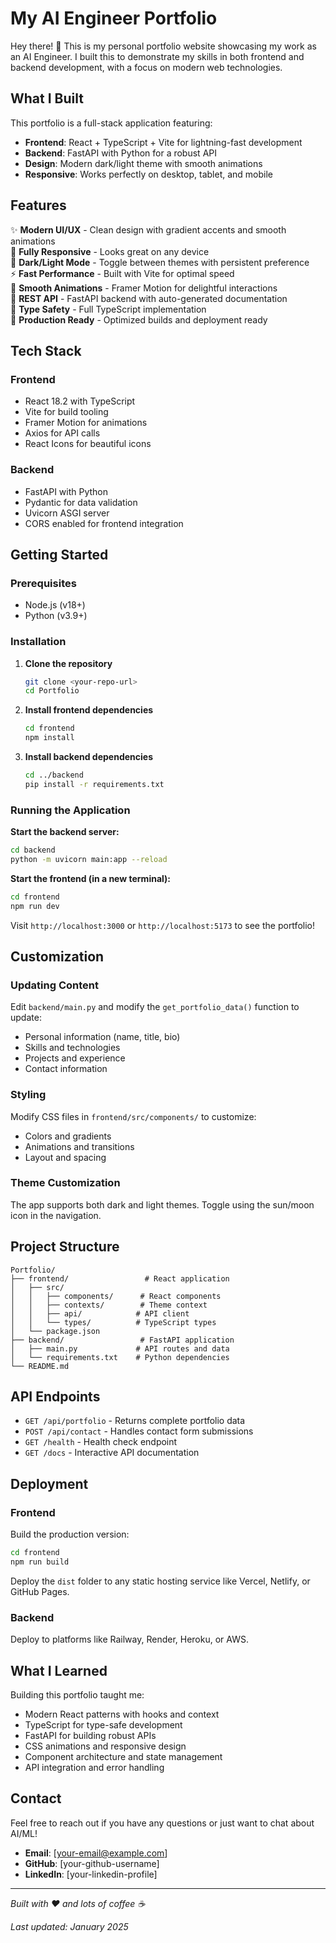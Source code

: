 # My AI Engineer Portfolio

Hey there! 👋 This is my personal portfolio website showcasing my work as an AI Engineer. I built this to demonstrate my skills in both frontend and backend development, with a focus on modern web technologies.

## What I Built

This portfolio is a full-stack application featuring:

- **Frontend**: React + TypeScript + Vite for lightning-fast development
- **Backend**: FastAPI with Python for a robust API
- **Design**: Modern dark/light theme with smooth animations
- **Responsive**: Works perfectly on desktop, tablet, and mobile

## Features

✨ **Modern UI/UX** - Clean design with gradient accents and smooth animations  
📱 **Fully Responsive** - Looks great on any device  
🌙 **Dark/Light Mode** - Toggle between themes with persistent preference  
⚡ **Fast Performance** - Built with Vite for optimal speed  
🎨 **Smooth Animations** - Framer Motion for delightful interactions  
🔌 **REST API** - FastAPI backend with auto-generated documentation  
📝 **Type Safety** - Full TypeScript implementation  
🚀 **Production Ready** - Optimized builds and deployment ready  

## Tech Stack

### Frontend
- React 18.2 with TypeScript
- Vite for build tooling
- Framer Motion for animations
- Axios for API calls
- React Icons for beautiful icons

### Backend
- FastAPI with Python
- Pydantic for data validation
- Uvicorn ASGI server
- CORS enabled for frontend integration

## Getting Started

### Prerequisites
- Node.js (v18+)
- Python (v3.9+)

### Installation

1. **Clone the repository**
   ```bash
   git clone <your-repo-url>
   cd Portfolio
   ```

2. **Install frontend dependencies**
   ```bash
   cd frontend
   npm install
   ```

3. **Install backend dependencies**
   ```bash
   cd ../backend
   pip install -r requirements.txt
   ```

### Running the Application

**Start the backend server:**
```bash
cd backend
python -m uvicorn main:app --reload
```

**Start the frontend (in a new terminal):**
```bash
cd frontend
npm run dev
```

Visit `http://localhost:3000` or `http://localhost:5173` to see the portfolio!

## Customization

### Updating Content
Edit `backend/main.py` and modify the `get_portfolio_data()` function to update:
- Personal information (name, title, bio)
- Skills and technologies
- Projects and experience
- Contact information

### Styling
Modify CSS files in `frontend/src/components/` to customize:
- Colors and gradients
- Animations and transitions
- Layout and spacing

### Theme Customization
The app supports both dark and light themes. Toggle using the sun/moon icon in the navigation.

## Project Structure

```
Portfolio/
├── frontend/                 # React application
│   ├── src/
│   │   ├── components/      # React components
│   │   ├── contexts/        # Theme context
│   │   ├── api/            # API client
│   │   └── types/          # TypeScript types
│   └── package.json
├── backend/                 # FastAPI application
│   ├── main.py             # API routes and data
│   └── requirements.txt    # Python dependencies
└── README.md
```

## API Endpoints

- `GET /api/portfolio` - Returns complete portfolio data
- `POST /api/contact` - Handles contact form submissions
- `GET /health` - Health check endpoint
- `GET /docs` - Interactive API documentation

## Deployment

### Frontend
Build the production version:
```bash
cd frontend
npm run build
```

Deploy the `dist` folder to any static hosting service like Vercel, Netlify, or GitHub Pages.

### Backend
Deploy to platforms like Railway, Render, Heroku, or AWS.

## What I Learned

Building this portfolio taught me:
- Modern React patterns with hooks and context
- TypeScript for type-safe development
- FastAPI for building robust APIs
- CSS animations and responsive design
- Component architecture and state management
- API integration and error handling

## Contact

Feel free to reach out if you have any questions or just want to chat about AI/ML!

- **Email**: [your-email@example.com]
- **GitHub**: [your-github-username]
- **LinkedIn**: [your-linkedin-profile]

---

*Built with ❤️ and lots of coffee ☕*

*Last updated: January 2025*